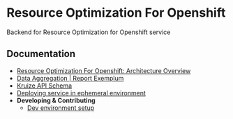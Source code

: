 # Resource Optimization For Openshift

Backend for Resource Optimization for Openshift service


## Documentation
* [Resource Optimization For Openshift: Architecture Overview](https://github.com/RedHatInsights/ros-ocp-backend/wiki/Resource-Optimization-For-Openshift:-Architecture-Overview)
* [Data Aggregation | Report Exemplum](https://github.com/RedHatInsights/ros-ocp-backend/wiki/Data-Aggregation-%7C-Report-Exemplum)
* [Kruize API Schema](https://github.com/kruize/autotune/blob/mvp_demo/design/MonitoringModeAPI.md)
* [Deploying service in ephemeral environment](https://github.com/RedHatInsights/ros-ocp-backend/wiki/Deploying-in-ephemeral-environment)
* **Developing & Contributing**
    - [Dev environment setup](https://github.com/RedHatInsights/ros-ocp-backend/wiki/Dev-environment-setup-(local))
